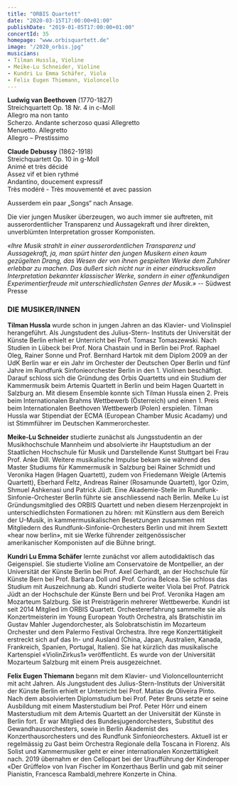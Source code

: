 ```yaml
---
title: "ORBIS Quartett"
date: "2020-03-15T17:00:00+01:00"
publishDate: "2019-01-05T17:00:00+01:00"
concertId: 35
homepage: "www.orbisquartett.de"
image: "/2020_orbis.jpg"
musicians:
- Tilman Hussla, Violine
- Meike-Lu Schneider, Violine
- Kundri Lu Emma Schäfer, Viola
- Felix Eugen Thiemann, Violoncello
---
```


__Ludwig van Beethoven__ (1770-1827)  
Streichquartett Op. 18 Nr. 4 in c-Moll  
Allegro ma non tanto  
Scherzo. Andante scherzoso quasi Allegretto  
Menuetto. Allegretto  
Allegro – Prestissimo  

__Claude Debussy__ (1862-1918)  
Streichquartett Op. 10 in g-Moll  
Animé et très décidé  
Assez vif et bien rythmé  
Andantino, doucement expressif  
Très modéré - Très mouvementé et avec passion  

Ausserdem ein paar „Songs“ nach Ansage.

Die vier jungen Musiker überzeugen, wo auch immer sie auftreten, mit ausserordentlicher Transparenz und Aussagekraft
und ihrer direkten, unverblümten Interpretation grosser Komponisten. 

_«Ihre Musik strahlt in einer ausserordentlichen Transparenz und Aussagekraft, ja, man spürt hinter den jungen Musikern
einen kaum gezügelten Drang, das Wesen der von ihnen gespielten Werke dem Zuhörer erlebbar zu machen. Das äußert sich
nicht nur in einer eindrucksvollen Interpretation bekannter klassischer Werke, sondern in einer offenkundigen
Experimentierfreude mit unterschiedlichsten Genres der Musik.»_ -- Südwest Presse

### DIE MUSIKER/INNEN

__Tilman Hussla__ wurde schon in jungen Jahren an das Klavier- und Violinspiel
herangeführt. Als Jungstudent des Julius-Stern- Instituts der Universität der
Künste Berlin erhielt er Unterricht bei Prof. Tomasz Tomaszewski.
Nach Studien in Lübeck bei Prof. Nora Chastain und in Berlin bei Prof. Raphael
Oleg, Rainer Sonne und Prof. Bernhard Hartok mit dem Diplom 2009 an der
UdK Berlin war er ein Jahr im Orchester der Deutschen Oper Berlin und fünf
Jahre im Rundfunk Sinfonieorchester Berlin in den 1. Violinen beschäftigt.
Darauf schloss sich die Gründung des Orbis Quartetts und ein Studium der
Kammermusik beim Artemis Quartett in Berlin und beim Hagen Quartett in
Salzburg an. Mit diesem Ensemble konnte sich Tilman Hussla einen 2. Preis
beim Internationalen Brahms Wettbewerb (Österreich) und einen 1. Preis beim
Internationalen Beethoven Wettbewerb (Polen) erspielen.
Tilman Hussla war Stipendiat der ECMA (European Chamber Music Acadamy)
und ist Stimmführer im Deutschen Kammerorchester.

__Meike-Lu Schneider__ studierte zunächst als Jungsstudentin an der
Musikhochschule Mannheim und absolvierte ihr Hauptstudium an der 
Staatlichen Hochschule für Musik und Darstellende Kunst Stuttgart bei Frau 
Prof. Anke Dill. Weitere musikalische Impulse bekam sie während des Master
Studiums für Kammermusik in Salzburg bei Rainer Schmidt und Veronika Hagen
(Hagen Quartett), zudem von Friedemann Weigle (Artemis Quartett), Eberhard 
Feltz, Andreas Rainer (Rosamunde Quartett), Igor Ozim, Shmuel Ashkenasi und 
Patrick Jüdt. Eine Akademie-Stelle im Rundfunk-Sinfonie-Orchester Berlin 
führte sie anschliessend nach Berlin. Meike Lu ist Gründungsmitglied des 
ORBIS Quartett und neben diesem Herzenprojekt in unterschiedlichsten Formationen
zu hören: mit Künstlern aus dem Bereich der U-Musik, in kammermusikalischen
Besetzungen zusammen mit Mitgliedern des Rundfunk-Sinfonie-Orchesters Berlin
und mit ihrem Sextett «hear now berlin», mit sie Werke führender zeitgenössischer
amerikanischer Komponisten auf die Bühne bringt.

__Kundri Lu Emma Schäfer__ lernte zunächst vor allem autodidaktisch
das Geigenspiel. Sie studierte Violine am Conservatoire de Montpellier, an der
Universität der Künste Berlin bei Prof. Axel Gerhardt, an der Hochschule für
Künste Bern bei Prof. Barbara Doll und Prof. Corina Belcea. Sie schloss das
Studium mit Auszeichnung ab. Kundri studierte weiter Viola bei Prof. Patrick
Jüdt an der Hochschule der Künste Bern und bei Prof. Veronika Hagen am Mozarteum
Salzburg. Sie ist Preisträgerin mehrerer Wettbewerbe. Kundri ist seit 2014 Mitglied 
im ORBIS Quartett. Orchestererfahrung sammelte sie als Konzertmeisterin im Young 
European Youth Orchestra, als Bratschistin im Gustav Mahler Jugendorchester, als
Solobratschistin im Mozarteum Orchester und dem Palermo Festival Orchestra.
Ihre rege Konzerttätigkeit erstreckt sich auf das In- und Ausland (China, Japan,
Australien, Kanada, Frankreich, Spanien, Portugal, Italien). Sie hat kürzlich
das musikalische Kartenspiel «ViolinZirkus1» veröffentlicht. Es wurde von der
Universität Mozarteum Salzburg mit einem Preis ausgezeichnet.

__Felix Eugen Thiemann__ begann mit dem Klavier- und Violoncellounterricht
mit acht Jahren. Als Jungstudent des Julius-Stern-Instituts der Universität der
Künste Berlin erhielt er Unterricht bei Prof. Matias de Oliveira Pinto.
Nach dem absolvierten Diplomstudium bei Prof. Peter Bruns setzte er seine
Ausbildung mit einem Masterstudium bei Prof. Peter Hörr und einem Masterstudium
mit dem Artemis Quartett an der Universität der Künste in Berlin fort.
Er war Mitglied des Bundesjugendorchesters, Substitut des Gewandhausorchesters,
sowie in Berlin Akademist des Konzerthausorchesters und des Rundfunk
Sinfonieorchesters. Aktuell ist er regelmässig zu Gast beim Orchestra 
Regionale della Toscana in Florenz. Als Solist und Kammermusiker geht er
einer internationalen Konzerttätigkeit nach. 2019 übernahm er den Cellopart
bei der Uraufführung der Kinderoper «Der Grüffelo» von Ivan Fischer im
Konzerthaus Berlin und gab mit seiner Pianistin, Francesca Rambaldi,mehrere
Konzerte in China.
